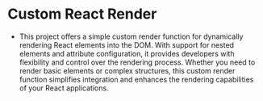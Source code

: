 # Custom React Render
- This project offers a simple custom render function for dynamically rendering React elements into the DOM. With support for nested elements and attribute configuration, it provides developers with flexibility and control over the rendering process. Whether you need to render basic elements or complex structures, this custom render function simplifies integration and enhances the rendering capabilities of your React applications.




